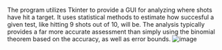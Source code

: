 The program utilizes Tkinter to provide a GUI for analyzing where shots have hit a target. It uses statistical methods to estimate how succesful a given test, like hitting 9 shots out of 10, will be. The analysis typically provides a far more accurate assessment than simply using the binomial theorem based on the accuracy, as well as error bounds.
![image](https://github.com/user-attachments/assets/a9b9b687-330f-4822-8b2a-59f76930a238)
